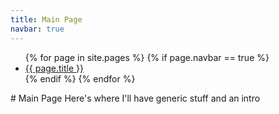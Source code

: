 ```yaml
---
title: Main Page
navbar: true
---
```

<ul class="navbar">
    {% for page in site.pages %}
      {% if page.navbar == true %}
        <li class="navbar-page"><a href="{{ page.url }}">{{ page.title }}</a></li>
      {% endif %}
    {% endfor %}
</ul>
# Main Page
Here's where I'll have generic stuff and an intro
